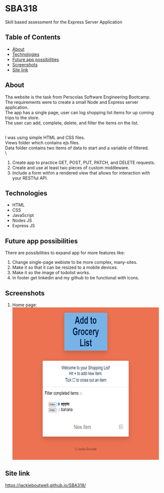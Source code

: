 # SBA318

Skill based assessment for the Express Server Application

## Table of Contents

- [About](#about)
- [Technologies](#technologies)
- [Future app possibilities](#future-app-possibilities)
- [Screenshots](#screenshots)
- [Site link](#site-link)

## About

Tha website is the task from Perscolas Software Engineering Bootcamp.
<br>
The requirements were to create a small Node and Express server application. 
<br>The app has a single page, user can log shopping list items for up coming trips to the store.
<br>The user can add, complete, delete, and filter the items on the list.

<br>I was using simple HTML and CSS files.
<br>Views folder which contains ejs files.
<br>Data folder contains two items of data to start and a variable of filtered.<br>\

1. Create app to practice GET, POST, PUT, PATCH, and DELETE requests.
2. Create and use at least two pieces of custom middleware.
3. Include a form within a rendered view that allows for interaction with your RESTful API.

## Technologies

- HTML
- CSS
- JavaScript
- Nodes JS
- Express JS

## Future app possibilities

There are possibilities to expand app for more features like:

1. Change single-page webiste to be more complex, many-sites.
2. Make it so that it can be resized to a mobile devices.
3. Make it so the image of todolist works.
4. In footer get linkedin and my github to be functional with icons.

## Screenshots

1. Home page:
   <br>
   <img src="./images/SBA318.png" width="800" height="500">

## Site link

https://jackieboutwell.github.io/SBA318/